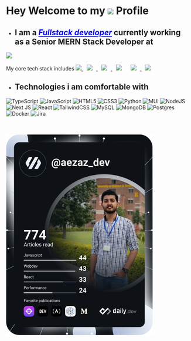 

# Hey Welcome to my <a href="https://github.com/aezazali1997"><img src="https://svgshare.com/i/13U6.svg" style="wdith:40px;height:40px;" /></a> Profile
- ## I am a <a style="color:blue" href="https://portfolio-aezaz-ali-1997-react-app.surge.sh/"><i>Fullstack developer</i></a> currently working as a Senior MERN Stack Developer at

<a href="[https://bcdapps.io/](https://bitsol.tech/)" target="_blank"> <img src="https://res.cloudinary.com/portfoliov1mushaaf/image/upload/v1723465027/Logo-Black-Large_v2jvqx.png" width="150px" /></a>
                                                                                                                                                                                         <div> My core tech stack includes
<a href ="https://reactjs.org/docs/getting-started.html"><img src="https://svgshare.com/i/13Tk.svg" style="wdith:40px;height:40px;" /> </a>
<a href ="https://nodejs.org/en/docs/"><img src="https://svgshare.com/i/13Tm.svg" style="wdith:40px;height:40px; margin:0 10px;" /> </a>
<a href="https://www.mongodb.com/docs/"><img src="https://svgshare.com/i/13Td.svg" style="wdith:40px;height:40px; margin:0 10px;" /> </a>
<a href="www.github.com">
 <img src="https://svgshare.com/i/13U6.svg" style="wdith:40px;height:40px; margin:0 10px;" /></a>
     <a href="https://www.typescriptlang.org/docs/"><img src="https://svgshare.com/i/13U8.svg" style="wdith:40px;height:40px; margin:0 10px;" /> </a>
        <a href="https://nextjs.org/docs"><img src="https://svgshare.com/i/13Ty.svg" style="wdith:40px;height:40px; margin:0 10px;" /> </a>
        

  
- ## Technologies i am comfortable with  </br>

![TypeScript](https://img.shields.io/badge/typescript-%23007ACC.svg?style=for-the-badge&logo=typescript&logoColor=white) ![JavaScript](https://img.shields.io/badge/javascript-%23323330.svg?style=for-the-badge&logo=javascript&logoColor=%23F7DF1E) ![HTML5](https://img.shields.io/badge/html5-%23E34F26.svg?style=for-the-badge&logo=html5&logoColor=white) ![CSS3](https://img.shields.io/badge/css3-%231572B6.svg?style=for-the-badge&logo=css3&logoColor=white) ![Python](https://img.shields.io/badge/python-3670A0?style=for-the-badge&logo=python&logoColor=ffdd54) ![MUI](https://img.shields.io/badge/MUI-%230081CB.svg?style=for-the-badge&logo=mui&logoColor=white) ![NodeJS](https://img.shields.io/badge/node.js-6DA55F?style=for-the-badge&logo=node.js&logoColor=white) ![Next JS](https://img.shields.io/badge/Next-black?style=for-the-badge&logo=next.js&logoColor=white) ![React](https://img.shields.io/badge/react-%2320232a.svg?style=for-the-badge&logo=react&logoColor=%2361DAFB) ![TailwindCSS](https://img.shields.io/badge/tailwindcss-%2338B2AC.svg?style=for-the-badge&logo=tailwind-css&logoColor=white) ![MySQL](https://img.shields.io/badge/mysql-%2300000f.svg?style=for-the-badge&logo=mysql&logoColor=white) ![MongoDB](https://img.shields.io/badge/MongoDB-%234ea94b.svg?style=for-the-badge&logo=mongodb&logoColor=white) ![Postgres](https://img.shields.io/badge/postgres-%23316192.svg?style=for-the-badge&logo=postgresql&logoColor=white) ![Docker](https://img.shields.io/badge/docker-%230db7ed.svg?style=for-the-badge&logo=docker&logoColor=white) ![Jira](https://img.shields.io/badge/jira-%230A0FFF.svg?style=for-the-badge&logo=jira&logoColor=white)



    
    
    



</div>
</br>
</br>
<div>
<a href="https://app.daily.dev/aezaz_dev" style="margin-left:auto"><img src="https://github.com/aezazali1997/aezazali1997/blob/main/devcard.svg" width="400" alt="Aezaz Ali's Dev Card"/></a>
</div>
